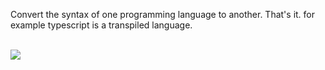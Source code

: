 Convert the syntax of one programming language to another. That's it. for example typescript is a transpiled language.  
</br>

![](https://miro.medium.com/max/7200/1*G9cxwM-sZtK-LZjRq7Ii1g.png)
